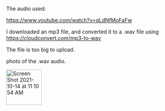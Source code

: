 The audio used:

https://www.youtube.com/watch?v=qLdNfMoFaFw

I downloaded an mp3 file, and converted it to a .wav file using https://cloudconvert.com/mp3-to-wav

The file is too big to upload.

photo of the .wav audio.

<img width="95" alt="Screen Shot 2021-10-14 at 11 10 54 AM" src="https://user-images.githubusercontent.com/89835180/137269001-3b81eeca-ea33-4894-9d65-a714cb37a171.png">
